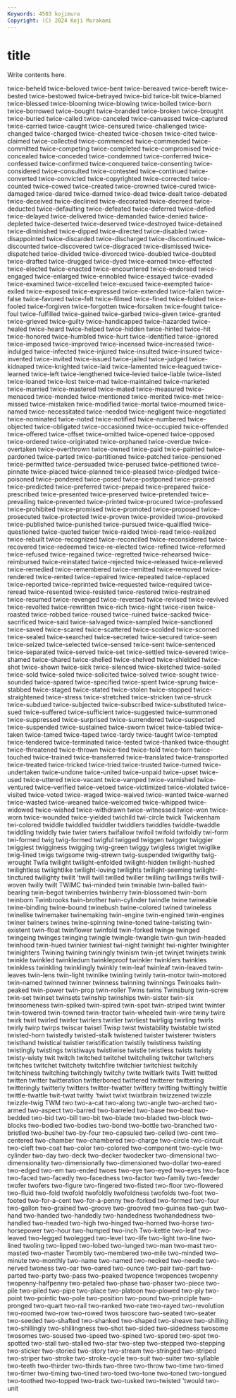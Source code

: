 ```yaml
---
Keywords: 4503 kojimura
Copyright: (C) 2024 Koji Murakami
---
```


# title

Write contents here.




twice-beheld twice-beloved twice-bent twice-bereaved twice-bereft twice-bested twice-bestowed twice-betrayed twice-bid twice-bit
twice-blamed twice-blessed twice-blooming twice-blowing twice-boiled twice-born twice-borrowed twice-bought twice-branded twice-broken
twice-brought twice-buried twice-called twice-canceled twice-canvassed twice-captured twice-carried twice-caught twice-censured twice-challenged
twice-changed twice-charged twice-cheated twice-chosen twice-cited twice-claimed twice-collected twice-commenced twice-commended twice-committed
twice-competing twice-completed twice-compromised twice-concealed twice-conceded twice-condemned twice-conferred twice-confessed twice-confirmed twice-conquered
twice-consenting twice-considered twice-consulted twice-contested twice-continued twice-converted twice-convicted twice-copyrighted twice-corrected twice-counted
twice-cowed twice-created twice-crowned twice-cured twice-damaged twice-dared twice-darned twice-dead twice-dealt twice-debated
twice-deceived twice-declined twice-decorated twice-decreed twice-deducted twice-defaulting twice-defeated twice-deferred twice-defied twice-delayed
twice-delivered twice-demanded twice-denied twice-depleted twice-deserted twice-deserved twice-destroyed twice-detained twice-diminished twice-dipped
twice-directed twice-disabled twice-disappointed twice-discarded twice-discharged twice-discontinued twice-discounted twice-discovered twice-disgraced twice-dismissed
twice-dispatched twice-divided twice-divorced twice-doubled twice-doubted twice-drafted twice-drugged twice-dyed twice-earned twice-effected
twice-elected twice-enacted twice-encountered twice-endorsed twice-engaged twice-enlarged twice-ennobled twice-essayed twice-evaded twice-examined
twice-excelled twice-excused twice-exempted twice-exiled twice-exposed twice-expressed twice-extended twice-fallen twice-false twice-favored
twice-felt twice-filmed twice-fined twice-folded twice-fooled twice-forgiven twice-forgotten twice-forsaken twice-fought twice-foul
twice-fulfilled twice-gained twice-garbed twice-given twice-granted twice-grieved twice-guilty twice-handicapped twice-hazarded twice-healed
twice-heard twice-helped twice-hidden twice-hinted twice-hit twice-honored twice-humbled twice-hurt twice-identified twice-ignored
twice-imposed twice-improved twice-incensed twice-increased twice-indulged twice-infected twice-injured twice-insulted twice-insured twice-invented
twice-invited twice-issued twice-jailed twice-judged twice-kidnaped twice-knighted twice-laid twice-lamented twice-leagued twice-learned
twice-left twice-lengthened twice-levied twice-liable twice-listed twice-loaned twice-lost twice-mad twice-maintained twice-marketed
twice-married twice-mastered twice-mated twice-measured twice-menaced twice-mended twice-mentioned twice-merited twice-met twice-missed
twice-mistaken twice-modified twice-mortal twice-mourned twice-named twice-necessitated twice-needed twice-negligent twice-negotiated twice-nominated
twice-noted twice-notified twice-numbered twice-objected twice-obligated twice-occasioned twice-occupied twice-offended twice-offered twice-offset
twice-omitted twice-opened twice-opposed twice-ordered twice-originated twice-orphaned twice-overdue twice-overtaken twice-overthrown twice-owned
twice-paid twice-painted twice-pardoned twice-parted twice-partitioned twice-patched twice-pensioned twice-permitted twice-persuaded twice-perused
twice-petitioned twice-pinnate twice-placed twice-planned twice-pleased twice-pledged twice-poisoned twice-pondered twice-posed twice-postponed
twice-praised twice-predicted twice-preferred twice-prepaid twice-prepared twice-prescribed twice-presented twice-preserved twice-pretended twice-prevailing
twice-prevented twice-printed twice-procured twice-professed twice-prohibited twice-promised twice-promoted twice-proposed twice-prosecuted twice-protected
twice-proven twice-provided twice-provoked twice-published twice-punished twice-pursued twice-qualified twice-questioned twice-quoted twicer
twice-raided twice-read twice-realized twice-rebuilt twice-recognized twice-reconciled twice-reconsidered twice-recovered twice-redeemed twice-re-elected
twice-refined twice-reformed twice-refused twice-regained twice-regretted twice-rehearsed twice-reimbursed twice-reinstated twice-rejected twice-released
twice-relieved twice-remedied twice-remembered twice-remitted twice-removed twice-rendered twice-rented twice-repaired twice-repeated twice-replaced
twice-reported twice-reprinted twice-requested twice-required twice-reread twice-resented twice-resisted twice-restored twice-restrained twice-resumed
twice-revenged twice-reversed twice-revised twice-revived twice-revolted twice-rewritten twice-rich twice-right twice-risen twice-roasted
twice-robbed twice-roused twice-ruined twice-sacked twice-sacrificed twice-said twice-salvaged twice-sampled twice-sanctioned twice-saved
twice-scared twice-scattered twice-scolded twice-scorned twice-sealed twice-searched twice-secreted twice-secured twice-seen twice-seized
twice-selected twice-sensed twice-sent twice-sentenced twice-separated twice-served twice-set twice-settled twice-severed twice-shamed
twice-shared twice-shelled twice-shelved twice-shielded twice-shot twice-shown twice-sick twice-silenced twice-sketched twice-soiled
twice-sold twice-soled twice-solicited twice-solved twice-sought twice-sounded twice-spared twice-specified twice-spent twice-sprung
twice-stabbed twice-staged twice-stated twice-stolen twice-stopped twice-straightened twice-stress twice-stretched twice-stricken twice-struck
twice-subdued twice-subjected twice-subscribed twice-substituted twice-sued twice-suffered twice-sufficient twice-suggested twice-summoned twice-suppressed
twice-surprised twice-surrendered twice-suspected twice-suspended twice-sustained twice-sworn twicet twice-tabled twice-taken twice-tamed
twice-taped twice-tardy twice-taught twice-tempted twice-tendered twice-terminated twice-tested twice-thanked twice-thought twice-threatened
twice-thrown twice-tied twice-told twice-torn twice-touched twice-trained twice-transferred twice-translated twice-transported twice-treated
twice-tricked twice-tried twice-trusted twice-turned twice-undertaken twice-undone twice-united twice-unpaid twice-upset twice-used
twice-uttered twice-vacant twice-vamped twice-varnished twice-ventured twice-verified twice-vetoed twice-victimized twice-violated twice-visited
twice-voted twice-waged twice-waived twice-wanted twice-warned twice-wasted twice-weaned twice-welcomed twice-whipped twice-widowed
twice-wished twice-withdrawn twice-witnessed twice-won twice-worn twice-wounded twice-yielded twichild twi-circle twick
Twickenham twi-colored twiddle twiddled twiddler twiddlers twiddles twiddle-twaddle twiddling twiddly
twie twier twiers twifallow twifoil twifold twifoldly twi-form twi-formed twig
twig-formed twigful twigged twiggen twigger twiggier twiggiest twigginess twigging twig-green
twiggy twigless twiglet twiglike twig-lined twigs twigsome twig-strewn twig-suspended twigwithy
twig-wrought Twila twilight twilight-enfolded twilight-hidden twilight-hushed twilightless twilightlike twilight-loving twilights
twilight-seeming twilight-tinctured twilighty twilit 'twill twill twilled twiller twilling twillings
twills twill-woven twilly twilt TWIMC twi-minded twin twinable twin-balled twin-bearing
twin-begot twinberries twinberry twin-blossomed twin-born twinborn Twinbrooks twin-brother twin-cylinder twindle
twine twineable twine-binding twine-bound twinebush twine-colored twined twineless twinelike twinemaker
twinemaking twin-engine twin-engined twin-engines twiner twiners twines twine-spinning twine-toned twine-twisting
twin-existent twin-float twinflower twinfold twin-forked twinge twinged twingeing twinges twinging
twingle twingle-twangle twin-gun twin-headed twinhood twin-hued twinier twiniest twi-night twinight
twi-nighter twinighter twinighters Twining twining twiningly twinism twin-jet twinjet twinjets
twink twinkle twinkled twinkledum twinkleproof twinkler twinklers twinkles twinkless twinkling
twinklingly twinkly twin-leaf twinleaf twin-leaved twin-leaves twin-lens twin-light twinlike twinling
twinly twin-motor twin-motored twin-named twinned twinner twinness twinning twinnings Twinoaks
twin-peaked twin-power twin-prop twin-roller Twins twins Twinsburg twin-screw twin-set twinset
twinsets twinship twinships twin-sister twin-six twinsomeness twin-spiked twin-spired twin-spot twin-striped
twint twinter twin-towered twin-towned twin-tractor twin-wheeled twin-wire twiny twire twirk
twirl twirled twirler twirlers twirlier twirliest twirligig twirling twirls twirly
twirp twirps twiscar twisel Twisp twist twistability twistable twisted twisted-horn
twistedly twisted-stalk twistened twister twisterer twisters twisthand twistical twistier twistification
twistily twistiness twisting twistingly twistings twistiways twistiwise twistle twistless twists
twisty twisty-wisty twit twitch twitched twitchel twitcheling twitcher twitchers twitches
twitchet twitchety twitchfire twitchier twitchiest twitchily twitchiness twitching twitchingly twitchy
twite twitlark twits Twitt twitted twitten twitter twitteration twitterboned twittered
twitterer twittering twitteringly twitterly twitters twitter-twatter twittery twitting twittingly twittle
twittle-twattle twit-twat twitty 'twixt twixt twixtbrain twizzened twizzle twizzle-twig TWM
two two-a-cat two-along two-angle two-arched two-armed two-aspect two-barred two-barreled two-base
two-beat two-bedded two-bid two-bill two-bit two-blade two-bladed two-block two-blocks two-bodied
two-bodies two-bond two-bottle two-branched two-bristled two-bushel two-by-four two-capsuled two-celled two-cent
two-centered two-chamber two-chambered two-charge two-circle two-circuit two-cleft two-coat two-color two-colored
two-component two-cycle two-cylinder two-day two-deck two-decker twodecker two-dimensional two-dimensionality two-dimensionally
two-dimensioned two-dollar two-eared two-edged two-em two-ended twoes two-eye two-eyed two-eyes
two-face two-faced two-facedly two-facedness two-factor two-family two-feeder twofer twofers two-figure
two-fingered two-fisted two-floor two-flowered two-fluid two-fold twofold twofoldly twofoldness twofolds
two-foot two-footed two-for-a-cent two-for-a-penny two-forked two-formed two-four two-gallon two-grained two-groove
two-grooved two-guinea two-gun two-hand two-handed two-handedly two-handedness twohandedness two-handled two-headed
two-high two-hinged two-horned two-horse two-horsepower two-hour two-humped two-inch Two-kettle two-leaf
two-leaved two-legged twolegged two-level two-life two-light two-line two-lined twoling two-lipped
two-lobed two-lunged two-man two-mast two-masted two-master Twombly two-membered two-mile two-minded
two-minute two-monthly two-name two-named two-necked two-needle two-nerved twoness two-oar two-oared
two-ounce two-pair two-part two-parted two-party two-pass two-peaked twopence twopences twopenny
twopenny-halfpenny two-petaled two-phase two-phaser two-piece two-pile two-piled two-pipe two-place two-platoon
two-plowed two-ply two-point two-pointic two-pole two-position two-pound two-principle two-pronged two-quart
two-rail two-ranked two-rate two-rayed two-revolution two-roomed two-row two-rowed twos twoscore
two-seated two-seater two-seeded two-shafted two-shanked two-shaped two-sheave two-shilling two-shillingly two-shillingness
two-shot two-sided two-sidedness twosome twosomes two-soused two-speed two-spined two-spored two-spot
two-spotted two-stall two-stalled two-star two-step two-stepped two-stepping two-sticker two-storied two-story
two-stream two-stringed two-striped two-striper two-stroke two-stroke-cycle two-suit two-suiter two-syllable two-teeth
two-thirder two-thirds two-three two-throw two-time two-timed two-timer two-timing two-tined two-toed
two-tone two-toned two-tongued two-toothed two-topped two-track two-tusked two-twisted 'twould two-unit
